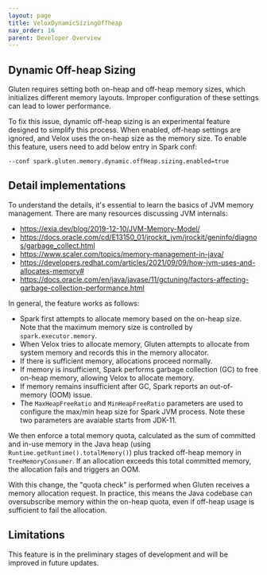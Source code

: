 ```yaml
---
layout: page
title: VeloxDynamicSizingOffheap
nav_order: 16
parent: Developer Overview
---
```


## Dynamic Off-heap Sizing
Gluten requires setting both on-heap and off-heap memory sizes, which initializes different memory layouts. Improper configuration of these settings can lead to lower performance. 

To fix this issue, dynamic off-heap sizing is an experimental feature designed to simplify this process. When enabled, off-heap settings are ignored, and Velox uses the on-heap size as the memory size.
To enable this feature, users need to add below entry in Spark conf:
```
--conf spark.gluten.memory.dynamic.offHeap.sizing.enabled=true 
```

## Detail implementations
To understand the details, it's essential to learn the basics of JVM memory management. There are many resources discussing JVM internals:
- https://exia.dev/blog/2019-12-10/JVM-Memory-Model/
- https://docs.oracle.com/cd/E13150_01/jrockit_jvm/jrockit/geninfo/diagnos/garbage_collect.html
- https://www.scaler.com/topics/memory-management-in-java/
- https://developers.redhat.com/articles/2021/09/09/how-jvm-uses-and-allocates-memory#
- https://docs.oracle.com/en/java/javase/11/gctuning/factors-affecting-garbage-collection-performance.html

In general, the feature works as follows:

- Spark first attempts to allocate memory based on the on-heap size. Note that the maximum memory size is controlled by `spark.executor.memory`.
- When Velox tries to allocate memory, Gluten attempts to allocate from system memory and records this in the memory allocator.
- If there is sufficient memory, allocations proceed normally.
- If memory is insufficient, Spark performs garbage collection (GC) to free on-heap memory, allowing Velox to allocate memory.
- If memory remains insufficient after GC, Spark reports an out-of-memory (OOM) issue.
- The `MaxHeapFreeRatio` and `MinHeapFreeRatio` parameters are used to configure the max/min heap size for Spark JVM process. Note these two parameters are avaiable starts from JDK-11.

We then enforce a total memory quota, calculated as the sum of committed and in-use memory in the Java heap (using `Runtime.getRuntime().totalMemory()`) plus tracked off-heap memory in `TreeMemoryConsumer`. If an allocation exceeds this total committed memory, the allocation fails and triggers an OOM.

With this change, the "quota check" is performed when Gluten receives a memory allocation request. In practice, this means the Java codebase can oversubscribe memory within the on-heap quota, even if off-heap usage is sufficient to fail the allocation.

## Limitations

This feature is in the preliminary stages of development and will be improved in future updates.